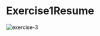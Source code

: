 # Exercise1Resume
![exercise-3](https://user-images.githubusercontent.com/73088026/101708148-a5d47800-3ac7-11eb-8d2c-718e696d280c.png)
